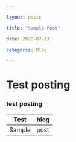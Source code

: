 ```yaml
---

layout: posts

title: "Sample Post"

date: 2020-07-13

categoris: Blog

---
```


# Test posting
### test posting


| Test| blog |
|--------|--------|
|     Sample   |   post     |





